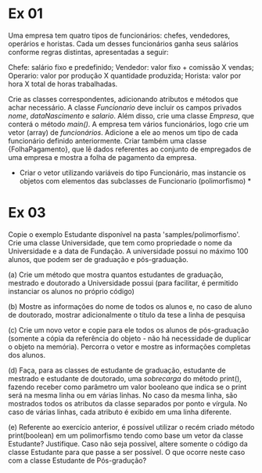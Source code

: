 # Ex 01
Uma empresa tem quatro tipos de funcionários: chefes, vendedores, operários e horistas. Cada um desses funcionários ganha seus salários conforme regras distintas, apresentadas a seguir: 

Chefe: salário fixo e predefinido;
Vendedor: valor fixo + comissão X vendas;
Operario: valor por produção X quantidade produzida;
Horista: valor por hora X total de horas trabalhadas.


Crie as classes correspondentes, adicionando atributos e métodos que achar necessário. A classe *Funcionario* deve incluir os campos privados *nome*, *dataNascimento* e *salario*. Além disso, crie uma classe *Empresa*, que conterá o método *main()*. A empresa tem vários funcionários, logo crie um vetor (array)  de *funcionários*. Adicione a ele ao menos um tipo de cada funcionário definido anteriormente. Criar também uma classe {FolhaPagamento}, que lê dados referentes ao conjunto de empregados de uma empresa e mostra a folha de pagamento da empresa.

* Criar o vetor utilizando variáveis do tipo Funcionário, mas instancie os objetos com elementos das subclasses de Funcionario (polimorfismo) *


# Ex 03

Copie o exemplo Estudante disponível na pasta 'samples/polimorfismo'. Crie uma classe Universidade, que tem como propriedade o nome da Universidade e a data de Fundação. A universidade possui no máximo 100 alunos, que podem ser de graduação e pós-graduação. 

(a) Crie um método que mostra quantos estudantes de graduação, mestrado e doutorado a Universidade possui (para facilitar, é permitido instanciar os alunos no próprio código)

(b) Mostre as informações do nome de todos os alunos e, no caso de aluno de doutorado, mostrar adicionalmente o título da tese a linha de pesquisa

(c) Crie um novo vetor e copie para ele todos os alunos de pós-graduação (somente a cópia da referência do objeto - não há necessidade de duplicar o objeto na memória). Percorra o vetor e mostre as informações completas dos alunos.

(d) Faça, para as classes de estudante de graduação, estudante de mestrado e estudante de doutorado, uma *sobrecarga* do método print(), fazendo receber como parâmetro um valor booleano que indica se o print será na mesma linha ou em várias linhas. No caso da mesma linha, são mostrados todos os atributos da classe separados por ponto e vírgula. No caso de várias linhas, cada atributo é exibido em uma linha diferente.

(e)  Referente ao exercício anterior, é possível utilizar o recém criado método print(boolean) em um polimorfismo tendo como base um vetor da classe Estudante? Justifique. Caso não seja possível, altere somente o código da classe Estudante para que passe a ser possível. O que ocorre neste caso com a classe Estudante de Pós-gradução?


